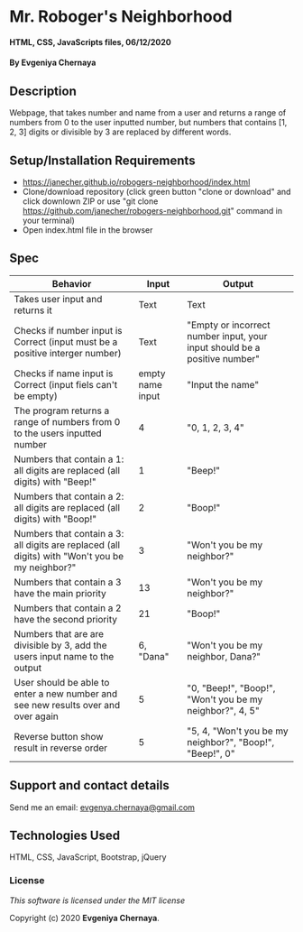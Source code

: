# Mr. Roboger's Neighborhood

#### HTML, CSS, JavaScripts files,  06/12/2020

#### By **Evgeniya Chernaya**

## Description

Webpage, that takes number and name from a user and returns a range of numbers from 0 to the user inputted number, but numbers that contains [1, 2, 3] digits or divisible by 3 are replaced by different words. 

## Setup/Installation Requirements

* https://janecher.github.io/robogers-neighborhood/index.html
* Clone/download repository (click green button "clone or download" and click downlown ZIP or use "git clone https://github.com/janecher/robogers-neighborhood.git" command in your terminal)
* Open index.html file in the browser

## Spec

| Behavior | Input | Output|
|----------|-------|-------|
| Takes user input and returns it | Text | Text |
| Checks if number input is Correct (input must be a positive interger number) | Text | "Empty or incorrect number input, your input should be a positive number" |
| Checks if name input is Correct (input fiels can't be empty) | empty name input | "Input the name" |
| The program returns a range of numbers from 0 to the users inputted number | 4 | "0, 1, 2, 3, 4" |
| Numbers that contain a 1: all digits are replaced (all digits) with "Beep!" | 1 | "Beep!" |
| Numbers that contain a 2: all digits are replaced (all digits) with "Boop!" | 2 | "Boop!" |
| Numbers that contain a 3: all digits are replaced (all digits) with "Won't you be my neighbor?" | 3 | "Won't you be my neighbor?" |
| Numbers that contain a 3 have the main priority | 13 | "Won't you be my neighbor?" |
| Numbers that contain a 2 have the second priority | 21 | "Boop!" |
| Numbers that are are divisible by 3, add the users input name to the output | 6, "Dana" | "Won't you be my neighbor, Dana?" |
| User should be able to enter a new number and see new results over and over again | 5 | "0, "Beep!", "Boop!", "Won't you be my neighbor?", 4, 5" |
| Reverse button show result in reverse order | 5 | "5, 4, "Won't you be my neighbor?", "Boop!", "Beep!", 0" |

## Support and contact details

Send me an email: evgenya.chernaya@gmail.com

## Technologies Used

HTML, CSS, JavaScript, Bootstrap, jQuery

### License

_This software is licensed under the MIT license_

Copyright (c) 2020 **Evgeniya Chernaya**.